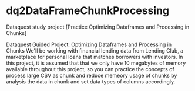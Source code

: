# dq2DataFrameChunkProcessing
Dataquest study project [Practice Optimizing Dataframes and Processing in Chunks]

Dataquest Guided Project: Optimizing Dataframes and Processing in Chunks
We'll be working with financial lending data from Lending Club, a marketplace for personal loans that matches borrowers with investors.
In this project, it is assumed that that we only have 10 megabytes of memory available throughout this project, so you can practice the concepts of process large CSV as chunk and reduce memeory usage of chunks by analysis the data in chunk and set data types of columns accordingly.

